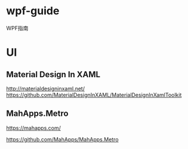 # wpf-guide
WPF指南



# UI

## Material Design In XAML

http://materialdesigninxaml.net/
https://github.com/MaterialDesignInXAML/MaterialDesignInXamlToolkit

## MahApps.Metro

https://mahapps.com/

https://github.com/MahApps/MahApps.Metro
 

